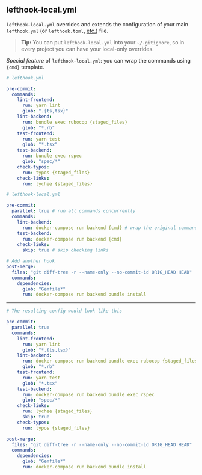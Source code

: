 ## lefthook-local.yml

`lefthook-local.yml` overrides and extends the configuration of your main `lefthook.yml` (or `lefthook.toml`, [etc.](../configuration)) file.

> **Tip:** You can put `lefthook-local.yml` into your `~/.gitignore`, so in every project you can have your local-only overrides.

*Special feature* of `lefthook-local.yml`: you can wrap the commands using `{cmd}` template.

```yml
# lefthook.yml

pre-commit:
  commands:
    lint-frontend:
      run: yarn lint
      glob: ".{ts,tsx}"
    lint-backend:
      run: bundle exec rubocop {staged_files}
      glob: "*.rb"
    test-frontend:
      run: yarn test
      glob: "*.tsx"
    test-backend:
      run: bundle exec rspec
      glob: "spec/*"
    check-typos:
      run: typos {staged_files}
    check-links:
      run: lychee {staged_files}
```

```yml
# lefthook-local.yml

pre-commit:
  parallel: true # run all commands concurrently
  commands:
    lint-backend:
      run: docker-compose run backend {cmd} # wrap the original command with docker-compose
    test-backend:
      run: docker-compose run backend {cmd}
    check-links:
      skip: true # skip checking links

# Add another hook
post-merge:
  files: "git diff-tree -r --name-only --no-commit-id ORIG_HEAD HEAD"
  commands:
    dependencies:
      glob: "Gemfile*"
      run: docker-compose run backend bundle install
```

---

```yml
# The resulting config would look like this

pre-commit:
  parallel: true
  commands:
    lint-frontend:
      run: yarn lint
      glob: "*.{ts,tsx}"
    lint-backend:
      run: docker-compose run backend bundle exec rubocop {staged_files}
      glob: "*.rb"
    test-frontend:
      run: yarn test
      glob: "*.tsx"
    test-backend:
      run: docker-compose run backend bundle exec rspec
      glob: "spec/*"
    check-links:
      run: lychee {staged_files}
      skip: true
    check-typos:
      run: typos {staged_files}

post-merge:
  files: "git diff-tree -r --name-only --no-commit-id ORIG_HEAD HEAD"
  commands:
    dependencies:
      glob: "Gemfile*"
      run: docker-compose run backend bundle install
```
